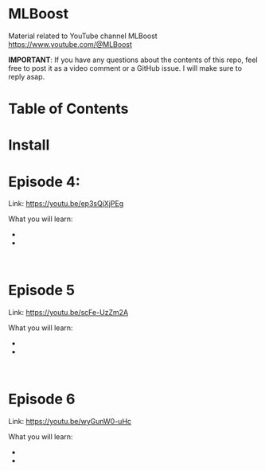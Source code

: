 # MLBoost
Material related to YouTube channel MLBoost https://www.youtube.com/@MLBoost

**IMPORTANT**: If you have any questions about the contents of this repo, feel free to post it as a video comment or a GitHub issue. I will make sure to reply asap.
<br> 

# Table of Contents

# Install

# Episode 4: <br> 
Link: https://youtu.be/ep3sQjXjPEg <br> 

What you will learn:<br> 
- <br> 
- <br>

<br> 

# Episode 5 <br> 
Link: https://youtu.be/scFe-UzZm2A <br> 

What you will learn:<br> 
- <br> 
- <br>
  
<br> 

# Episode 6 <br>
Link: https://youtu.be/wyGunW0-uHc <br> 

What you will learn:<br> 
- <br> 
- <br>

<br> 